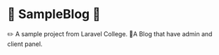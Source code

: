 # :test_tube:	SampleBlog :test_tube:	
:pencil2: A sample project from Laravel College.
:scroll:A Blog that have admin and client panel.
